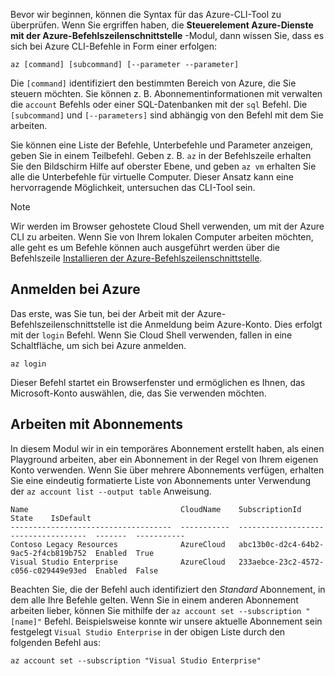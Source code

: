 Bevor wir beginnen, können die Syntax für das Azure-CLI-Tool zu überprüfen. Wenn Sie ergriffen haben, die **Steuerelement Azure-Dienste mit der Azure-Befehlszeilenschnittstelle** -Modul, dann wissen Sie, dass es sich bei Azure CLI-Befehle in Form einer erfolgen:

```azurecli
az [command] [subcommand] [--parameter --parameter]
```

Die `[command]` identifiziert den bestimmten Bereich von Azure, die Sie steuern möchten. Sie können z. B. Abonnementinformationen mit verwalten die `account` Befehls oder einer SQL-Datenbanken mit der `sql` Befehl. Die `[subcommand]` und `[--parameters]` sind abhängig von den Befehl mit dem Sie arbeiten. 

Sie können eine Liste der Befehle, Unterbefehle und Parameter anzeigen, geben Sie in einem Teilbefehl. Geben z. B. `az` in der Befehlszeile erhalten Sie den Bildschirm Hilfe auf oberster Ebene, und geben `az vm` erhalten Sie alle die Unterbefehle für virtuelle Computer. Dieser Ansatz kann eine hervorragende Möglichkeit, untersuchen das CLI-Tool sein.

> [!NOTE]
> Wir werden im Browser gehostete Cloud Shell verwenden, um mit der Azure CLI zu arbeiten. Wenn Sie von Ihrem lokalen Computer arbeiten möchten, alle geht es um Befehle können auch ausgeführt werden über die Befehlszeile [Installieren der Azure-Befehlszeilenschnittstelle](https://docs.microsoft.com/en-us/cli/azure/install-azure-cli?view=azure-cli-latest).

## <a name="log-into-azure"></a>Anmelden bei Azure

Das erste, was Sie tun, bei der Arbeit mit der Azure-Befehlszeilenschnittstelle ist die Anmeldung beim Azure-Konto. Dies erfolgt mit der `login` Befehl. Wenn Sie Cloud Shell verwenden, fallen in eine Schaltfläche, um sich bei Azure anmelden.

```azurecli
az login
```

Dieser Befehl startet ein Browserfenster und ermöglichen es Ihnen, das Microsoft-Konto auswählen, die, das Sie verwenden möchten.

## <a name="working-with-subscriptions"></a>Arbeiten mit Abonnements

In diesem Modul wir in ein temporäres Abonnement erstellt haben, als einen Playground arbeiten, aber ein Abonnement in der Regel von Ihrem eigenen Konto verwenden. Wenn Sie über mehrere Abonnements verfügen, erhalten Sie eine eindeutig formatierte Liste von Abonnements unter Verwendung der `az account list --output table` Anweisung.

```
Name                                  CloudName    SubscriptionId                        State    IsDefault
------------------------------------  -----------  ------------------------------------  -------  -----------
Contoso Legacy Resources              AzureCloud   abc13b0c-d2c4-64b2-9ac5-2f4cb819b752  Enabled  True
Visual Studio Enterprise              AzureCloud   233aebce-23c2-4572-c056-c029449e93ed  Enabled  False
```

Beachten Sie, die der Befehl auch identifiziert den _Standard_ Abonnement, in dem alle Ihre Befehle gelten. Wenn Sie in einem anderen Abonnement arbeiten lieber, können Sie mithilfe der `az account set --subscription "[name]"` Befehl. Beispielsweise konnte wir unsere aktuelle Abonnement sein festgelegt `Visual Studio Enterprise` in der obigen Liste durch den folgenden Befehl aus:

```azurecli
az account set --subscription "Visual Studio Enterprise"
```